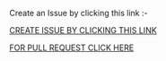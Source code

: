 Create an Issue by clicking this link :- 

[CREATE ISSUE BY CLICKING THIS LINK](https://github.com/iriteshmishra/Open-Source-Organization/issues)

[FOR PULL REQUEST CLICK HERE](https://github.com/iriteshmishra/Open-Source-Organization/pulls)
